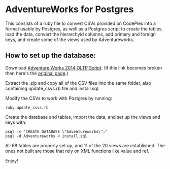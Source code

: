# AdventureWorks for Postgres

This consists of a ruby file to convert CSVs provided on CodePlex into a format usable
by Postgres, as well as a Postgres script to create the tables, load the data, convert
the hierarchyid columns, add primary and foreign keys, and create some of the views used
by Adventureworks.

## How to set up the database:

Download [Adventure Works 2014 OLTP Script](https://msftdbprodsamples.codeplex.com/downloads/get/880662).
(If this link becomes broken then here's the [original page](https://msftdbprodsamples.codeplex.com/releases/view/125550).)

Extract the .zip and copy all of the CSV files into the same folder, also containing update_csvs.rb file and install.sql.

Modify the CSVs to work with Postgres by running:
```
ruby update_csvs.rb
```
Create the database and tables, import the data, and set up the views and keys with:
```
psql -c "CREATE DATABASE \"Adventureworks\";"
psql -d Adventureworks < install.sql
```
All 68 tables are properly set up, and 11 of the 20 views are established.  The ones not built are those that rely on XML functions like value and ref.

Enjoy!
